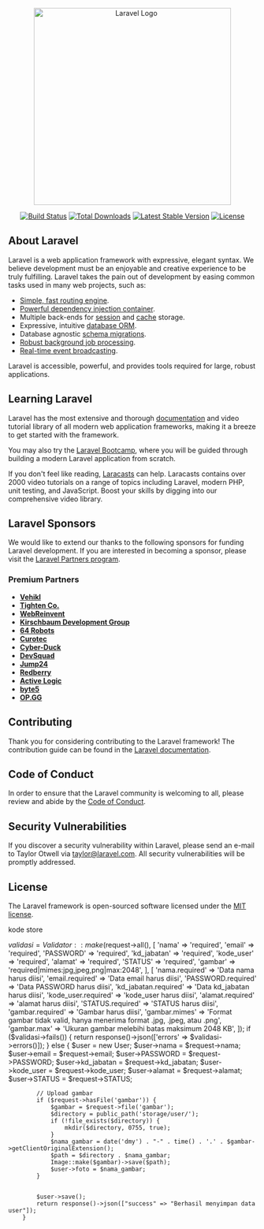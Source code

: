 <p align="center"><a href="https://laravel.com" target="_blank"><img src="https://raw.githubusercontent.com/laravel/art/master/logo-lockup/5%20SVG/2%20CMYK/1%20Full%20Color/laravel-logolockup-cmyk-red.svg" width="400" alt="Laravel Logo"></a></p>

<p align="center">
<a href="https://github.com/laravel/framework/actions"><img src="https://github.com/laravel/framework/workflows/tests/badge.svg" alt="Build Status"></a>
<a href="https://packagist.org/packages/laravel/framework"><img src="https://img.shields.io/packagist/dt/laravel/framework" alt="Total Downloads"></a>
<a href="https://packagist.org/packages/laravel/framework"><img src="https://img.shields.io/packagist/v/laravel/framework" alt="Latest Stable Version"></a>
<a href="https://packagist.org/packages/laravel/framework"><img src="https://img.shields.io/packagist/l/laravel/framework" alt="License"></a>
</p>

## About Laravel

Laravel is a web application framework with expressive, elegant syntax. We believe development must be an enjoyable and creative experience to be truly fulfilling. Laravel takes the pain out of development by easing common tasks used in many web projects, such as:

-   [Simple, fast routing engine](https://laravel.com/docs/routing).
-   [Powerful dependency injection container](https://laravel.com/docs/container).
-   Multiple back-ends for [session](https://laravel.com/docs/session) and [cache](https://laravel.com/docs/cache) storage.
-   Expressive, intuitive [database ORM](https://laravel.com/docs/eloquent).
-   Database agnostic [schema migrations](https://laravel.com/docs/migrations).
-   [Robust background job processing](https://laravel.com/docs/queues).
-   [Real-time event broadcasting](https://laravel.com/docs/broadcasting).

Laravel is accessible, powerful, and provides tools required for large, robust applications.

## Learning Laravel

Laravel has the most extensive and thorough [documentation](https://laravel.com/docs) and video tutorial library of all modern web application frameworks, making it a breeze to get started with the framework.

You may also try the [Laravel Bootcamp](https://bootcamp.laravel.com), where you will be guided through building a modern Laravel application from scratch.

If you don't feel like reading, [Laracasts](https://laracasts.com) can help. Laracasts contains over 2000 video tutorials on a range of topics including Laravel, modern PHP, unit testing, and JavaScript. Boost your skills by digging into our comprehensive video library.

## Laravel Sponsors

We would like to extend our thanks to the following sponsors for funding Laravel development. If you are interested in becoming a sponsor, please visit the [Laravel Partners program](https://partners.laravel.com).

### Premium Partners

-   **[Vehikl](https://vehikl.com/)**
-   **[Tighten Co.](https://tighten.co)**
-   **[WebReinvent](https://webreinvent.com/)**
-   **[Kirschbaum Development Group](https://kirschbaumdevelopment.com)**
-   **[64 Robots](https://64robots.com)**
-   **[Curotec](https://www.curotec.com/services/technologies/laravel/)**
-   **[Cyber-Duck](https://cyber-duck.co.uk)**
-   **[DevSquad](https://devsquad.com/hire-laravel-developers)**
-   **[Jump24](https://jump24.co.uk)**
-   **[Redberry](https://redberry.international/laravel/)**
-   **[Active Logic](https://activelogic.com)**
-   **[byte5](https://byte5.de)**
-   **[OP.GG](https://op.gg)**

## Contributing

Thank you for considering contributing to the Laravel framework! The contribution guide can be found in the [Laravel documentation](https://laravel.com/docs/contributions).

## Code of Conduct

In order to ensure that the Laravel community is welcoming to all, please review and abide by the [Code of Conduct](https://laravel.com/docs/contributions#code-of-conduct).

## Security Vulnerabilities

If you discover a security vulnerability within Laravel, please send an e-mail to Taylor Otwell via [taylor@laravel.com](mailto:taylor@laravel.com). All security vulnerabilities will be promptly addressed.

## License

The Laravel framework is open-sourced software licensed under the [MIT license](https://opensource.org/licenses/MIT).

kode store

$validasi = Validator::make($request->all(), [
'nama' => 'required',
'email' => 'required',
'PASSWORD' => 'required',
'kd_jabatan' => 'required',
'kode_user' => 'required',
'alamat' => 'required',
'STATUS' => 'required',
'gambar' => 'required|mimes:jpg,jpeg,png|max:2048',
], [
'nama.required' => 'Data nama harus diisi',
'email.required' => 'Data email harus diisi',
'PASSWORD.required' => 'Data PASSWORD harus diisi',
'kd_jabatan.required' => 'Data kd_jabatan harus diisi',
'kode_user.required' => 'kode_user harus diisi',
'alamat.required' => 'alamat harus diisi',
'STATUS.required' => 'STATUS harus diisi',
'gambar.required' => 'Gambar harus diisi',
'gambar.mimes' => 'Format gambar tidak valid, hanya menerima format .jpg, .jpeg, atau .png',
'gambar.max' => 'Ukuran gambar melebihi batas maksimum 2048 KB',
]);
if ($validasi->fails()) {
return response()->json(['errors' => $validasi->errors()]);
} else {
$user = new User;
$user->nama = $request->nama;
$user->email = $request->email;
$user->PASSWORD = $request->PASSWORD;
$user->kd_jabatan = $request->kd_jabatan;
$user->kode_user = $request->kode_user;
$user->alamat = $request->alamat;
$user->STATUS = $request->STATUS;

            // Upload gambar
            if ($request->hasFile('gambar')) {
                $gambar = $request->file('gambar');
                $directory = public_path('storage/user/');
                if (!file_exists($directory)) {
                    mkdir($directory, 0755, true);
                }
                $nama_gambar = date('dmy') . "-" . time() . '.' . $gambar->getClientOriginalExtension();
                $path = $directory . $nama_gambar;
                Image::make($gambar)->save($path);
                $user->foto = $nama_gambar;
            }


            $user->save();
            return response()->json(["success" => "Berhasil menyimpan data user"]);
        }
